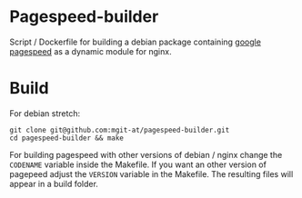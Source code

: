 # Pagespeed-builder

Script / Dockerfile for building a debian package containing [google pagespeed](https://developers.google.com/speed/pagespeed/module/) as a dynamic module for nginx.

# Build

For debian stretch:

`git clone git@github.com:mgit-at/pagespeed-builder.git`  
`cd pagespeed-builder && make`  

For building pagespeed with other versions of debian / nginx change the
`CODENAME` variable inside the Makefile.
If you want an other version of pagepeed adjust the `VERSION` variable in the Makefile.
The resulting files will appear in a build folder.
